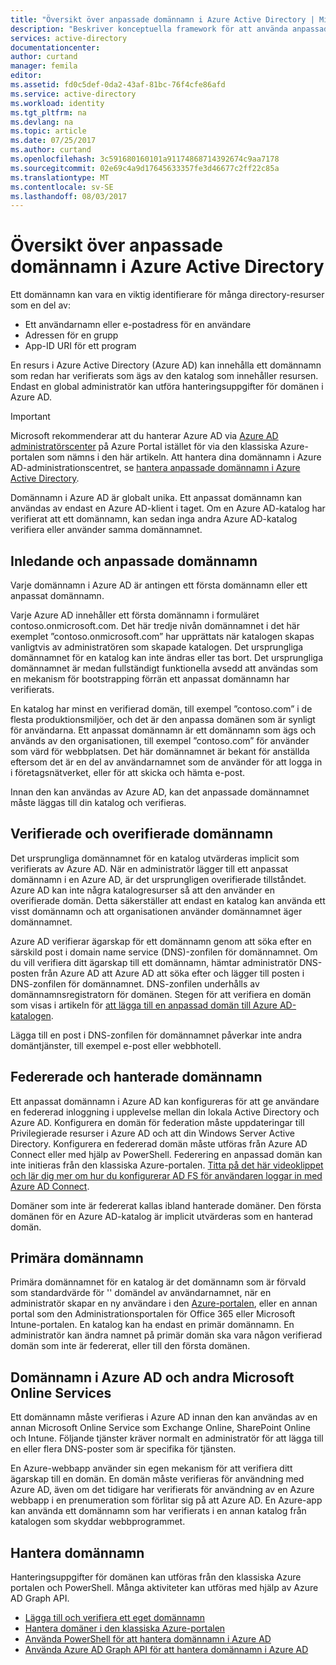 ```yaml
---
title: "Översikt över anpassade domännamn i Azure Active Directory | Microsoft Docs"
description: "Beskriver konceptuella framework för att använda anpassade domännamn i Azure Active directory, inklusive federation för enkel inloggning"
services: active-directory
documentationcenter: 
author: curtand
manager: femila
editor: 
ms.assetid: fd0c5def-0da2-43af-81bc-76f4cfe86afd
ms.service: active-directory
ms.workload: identity
ms.tgt_pltfrm: na
ms.devlang: na
ms.topic: article
ms.date: 07/25/2017
ms.author: curtand
ms.openlocfilehash: 3c591680160101a91174868714392674c9aa7178
ms.sourcegitcommit: 02e69c4a9d17645633357fe3d46677c2ff22c85a
ms.translationtype: MT
ms.contentlocale: sv-SE
ms.lasthandoff: 08/03/2017
---
```

# <a name="conceptual-overview-of-custom-domain-names-in-azure-active-directory"></a>Översikt över anpassade domännamn i Azure Active Directory
Ett domännamn kan vara en viktig identifierare för många directory-resurser som en del av:

* Ett användarnamn eller e-postadress för en användare
* Adressen för en grupp
* App-ID URI för ett program

En resurs i Azure Active Directory (Azure AD) kan innehålla ett domännamn som redan har verifierats som ägs av den katalog som innehåller resursen. Endast en global administratör kan utföra hanteringsuppgifter för domänen i Azure AD.

> [!IMPORTANT]
> Microsoft rekommenderar att du hanterar Azure AD via [Azure AD administratörscenter](https://aad.portal.azure.com) på Azure Portal istället för via den klassiska Azure-portalen som nämns i den här artikeln. Att hantera dina domännamn i Azure AD-administrationscentret, se [hantera anpassade domännamn i Azure Active Directory](active-directory-domains-manage-azure-portal.md).

Domännamn i Azure AD är globalt unika. Ett anpassat domännamn kan användas av endast en Azure AD-klient i taget. Om en Azure AD-katalog har verifierat att ett domännamn, kan sedan inga andra Azure AD-katalog verifiera eller använder samma domännamnet.

## <a name="initial-and-custom-domain-names"></a>Inledande och anpassade domännamn
Varje domännamn i Azure AD är antingen ett första domännamn eller ett anpassat domännamn.

Varje Azure AD innehåller ett första domännamn i formuläret contoso.onmicrosoft.com. Det här tredje nivån domännamnet i det här exemplet ”contoso.onmicrosoft.com” har upprättats när katalogen skapas vanligtvis av administratören som skapade katalogen. Det ursprungliga domännamnet för en katalog kan inte ändras eller tas bort. Det ursprungliga domännamnet är medan fullständigt funktionella avsedd att användas som en mekanism för bootstrapping förrän ett anpassat domännamn har verifierats.

En katalog har minst en verifierad domän, till exempel ”contoso.com” i de flesta produktionsmiljöer, och det är den anpassa domänen som är synligt för användarna. Ett anpassat domännamn är ett domännamn som ägs och används av den organisationen, till exempel ”contoso.com” för använder som värd för webbplatsen. Det här domännamnet är bekant för anställda eftersom det är en del av användarnamnet som de använder för att logga in i företagsnätverket, eller för att skicka och hämta e-post.

Innan den kan användas av Azure AD, kan det anpassade domännamnet måste läggas till din katalog och verifieras.

## <a name="verified-and-unverified-domain-names"></a>Verifierade och overifierade domännamn
Det ursprungliga domännamnet för en katalog utvärderas implicit som verifierats av Azure AD. När en administratör lägger till ett anpassat domännamn i en Azure AD, är det ursprungligen overifierade tillståndet. Azure AD kan inte några katalogresurser så att den använder en overifierade domän. Detta säkerställer att endast en katalog kan använda ett visst domännamn och att organisationen använder domännamnet äger domännamnet.

Azure AD verifierar ägarskap för ett domännamn genom att söka efter en särskild post i domain name service (DNS)-zonfilen för domännamnet. Om du vill verifiera ditt ägarskap till ett domännamn, hämtar administratör DNS-posten från Azure AD att Azure AD att söka efter och lägger till posten i DNS-zonfilen för domännamnet. DNS-zonfilen underhålls av domännamnsregistratorn för domänen. Stegen för att verifiera en domän som visas i artikeln för [att lägga till en anpassad domän till Azure AD-katalogen](active-directory-add-domain.md).

Lägga till en post i DNS-zonfilen för domännamnet påverkar inte andra domäntjänster, till exempel e-post eller webbhotell.

## <a name="federated-and-managed-domain-names"></a>Federerade och hanterade domännamn
Ett anpassat domännamn i Azure AD kan konfigureras för att ge användare en federerad inloggning i upplevelse mellan din lokala Active Directory och Azure AD. Konfigurera en domän för federation måste uppdateringar till Privilegierade resurser i Azure AD och att din Windows Server Active Directory. Konfigurera en federerad domän måste utföras från Azure AD Connect eller med hjälp av PowerShell. Federering en anpassad domän kan inte initieras från den klassiska Azure-portalen. [Titta på det här videoklippet och lär dig mer om hur du konfigurerar AD FS för användaren loggar in med Azure AD Connect](http://channel9.msdn.com/Series/Azure-Active-Directory-Videos-Demos/Configuring-AD-FS-for-user-sign-in-with-Azure-AD-Connect).

Domäner som inte är federerat kallas ibland hanterade domäner. Den första domänen för en Azure AD-katalog är implicit utvärderas som en hanterad domän.

## <a name="primary-domain-names"></a>Primära domännamn
Primära domännamnet för en katalog är det domännamn som är förvald som standardvärde för '' domändel av användarnamnet, när en administratör skapar en ny användare i den [Azure-portalen](https://portal.azure.com/), eller en annan portal som den Administrationsportalen för Office 365 eller Microsoft Intune-portalen. En katalog kan ha endast en primär domännamn. En administratör kan ändra namnet på primär domän ska vara någon verifierad domän som inte är federerat, eller till den första domänen.

## <a name="domain-names-in-azure-ad-and-other-microsoft-online-services"></a>Domännamn i Azure AD och andra Microsoft Online Services
Ett domännamn måste verifieras i Azure AD innan den kan användas av en annan Microsoft Online Service som Exchange Online, SharePoint Online och Intune. Följande tjänster kräver normalt en administratör för att lägga till en eller flera DNS-poster som är specifika för tjänsten.

En Azure-webbapp använder sin egen mekanism för att verifiera ditt ägarskap till en domän. En domän måste verifieras för användning med Azure AD, även om det tidigare har verifierats för användning av en Azure webbapp i en prenumeration som förlitar sig på att Azure AD. En Azure-app kan använda ett domännamn som har verifierats i en annan katalog från katalogen som skyddar webbprogrammet.

## <a name="managing-domain-names"></a>Hantera domännamn
Hanteringsuppgifter för domänen kan utföras från den klassiska Azure portalen och PowerShell. Många aktiviteter kan utföras med hjälp av Azure AD Graph API.

* [Lägga till och verifiera ett eget domännamn](active-directory-add-domain.md)
* [Hantera domäner i den klassiska Azure-portalen](active-directory-add-manage-domain-names.md)
* [Använda PowerShell för att hantera domännamn i Azure AD](https://msdn.microsoft.com/library/azure/e1ef403f-3347-4409-8f46-d72dafa116e0#BKMK_ManageDomains)
* [Använda Azure AD Graph API för att hantera domännamn i Azure AD](https://msdn.microsoft.com/Library/Azure/Ad/Graph/api/domains-operations)

